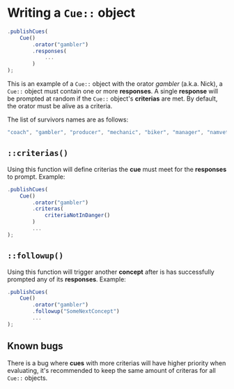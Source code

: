# Writing a `Cue::` object

```javascript
.publishCues(
    Cue()
        .orator("gambler")
        .responses(
            ...
        )
);
```

This is an example of a `Cue::` object with the orator *gambler* (a.k.a. Nick), a `Cue::` object must contain one or more **responses**. A single **response** will be prompted at random if the `Cue::` object's **criterias** are met. By default, the orator must be alive as a criteria.

The list of survivors names are as follows:

```javascript
"coach", "gambler", "producer", "mechanic", "biker", "manager", "namvet", "teengirl"
```

## **`::criterias()`**

Using this function will define criterias the **cue** must meet for the **responses** to prompt. Example:

```javascript
.publishCues(
    Cue()
        .orator("gambler")
        .criteras(
            criteriaNotInDanger()
        )
        ...
);
```

## **`::followup()`**

Using this function will trigger another **concept** after is has successfully prompted any of its **responses**. Example:

```javascript
.publishCues(
    Cue()
        .orator("gambler")
        .followup("SomeNextConcept")
        ...
);
```

## **Known bugs**

There is a bug where **cues** with more criterias will have higher priority when evaluating, it's recommended to keep the same amount of criteras for all `Cue::` objects.
